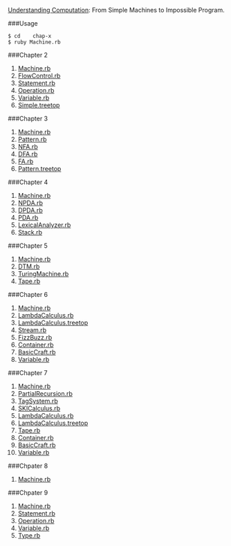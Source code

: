 [Understanding Computation](http://www.amazon.com/Understanding-Computation-Machines-Impossible-Programs/dp/1449329276/ref=sr_1_1?ie=UTF8&qid=1454475533&sr=8-1&keywords=understanding+computation): From Simple Machines to Impossible Program.

###Usage

	$ cd	chap-x
	$ ruby Machine.rb

###Chapter 2
1. [Machine.rb](https://github.com/WentaoZero/Understanding-Computation/blob/master/chap-2/Machine.rb)
2. [FlowControl.rb](https://github.com/WentaoZero/Understanding-Computation/blob/master/chap-2/FlowControl.rb)
3. [Statement.rb](https://github.com/WentaoZero/Understanding-Computation/blob/master/chap-2/Statement.rb)
4. [Operation.rb](https://github.com/WentaoZero/Understanding-Computation/blob/master/chap-2/Operation.rb)
5. [Variable.rb](https://github.com/WentaoZero/Understanding-Computation/blob/master/chap-2/Variable.rb)
6. [Simple.treetop](https://github.com/WentaoZero/Understanding-Computation/blob/master/chap-2/Simple.treetop)

###Chapter 3
1. [Machine.rb](https://github.com/WentaoZero/Understanding-Computation/blob/master/chap-3/Machine.rb)
2. [Pattern.rb](https://github.com/WentaoZero/Understanding-Computation/blob/master/chap-3/Pattern.rb)
3. [NFA.rb](https://github.com/WentaoZero/Understanding-Computation/blob/master/chap-3/NFA.rb)
4. [DFA.rb](https://github.com/WentaoZero/Understanding-Computation/blob/master/chap-3/DFA.rb)
5. [FA.rb](https://github.com/WentaoZero/Understanding-Computation/blob/master/chap-3/FA.rb)
6. [Pattern.treetop](https://github.com/WentaoZero/Understanding-Computation/blob/master/chap-3/Pattern.treetop)

###Chapter 4
1. [Machine.rb](https://github.com/WentaoZero/Understanding-Computation/blob/master/chap-4/Machine.rb)
2. [NPDA.rb](https://github.com/WentaoZero/Understanding-Computation/blob/master/chap-4/NPDA.rb)
3. [DPDA.rb](https://github.com/WentaoZero/Understanding-Computation/blob/master/chap-4/DPDA.rb)
3. [PDA.rb](https://github.com/WentaoZero/Understanding-Computation/blob/master/chap-4/PDA.rb)
4. [LexicalAnalyzer.rb](https://github.com/WentaoZero/Understanding-Computation/blob/master/chap-4/LexicalAnalyzer.rb)
5. [Stack.rb](https://github.com/WentaoZero/Understanding-Computation/blob/master/chap-4/Stack.rb)

###Chapter 5
1. [Machine.rb](https://github.com/WentaoZero/Understanding-Computation/blob/master/chap-5/Machine.rb)
2. [DTM.rb](https://github.com/WentaoZero/Understanding-Computation/blob/master/chap-5/DTM.rb)
3. [TuringMachine.rb](https://github.com/WentaoZero/Understanding-Computation/blob/master/chap-5/TuringMachine.rb)
4. [Tape.rb](https://github.com/WentaoZero/Understanding-Computation/blob/master/chap-5/Tape.rb)

###Chapter 6
1. [Machine.rb](https://github.com/WentaoZero/Understanding-Computation/blob/master/chap-6/Machine.rb)
2. [LambdaCalculus.rb](https://github.com/WentaoZero/Understanding-Computation/blob/master/chap-6/LambdaCalculus.rb)
3. [LambdaCalculus.treetop](https://github.com/WentaoZero/Understanding-Computation/blob/master/chap-6/LambdaCalculus.treetop)
4. [Stream.rb](https://github.com/WentaoZero/Understanding-Computation/blob/master/chap-6/Stream.rb)
5. [FizzBuzz.rb](https://github.com/WentaoZero/Understanding-Computation/blob/master/chap-6/FizzBuzz.rb)
6. [Container.rb](https://github.com/WentaoZero/Understanding-Computation/blob/master/chap-6/Container.rb)
7. [BasicCraft.rb](https://github.com/WentaoZero/Understanding-Computation/blob/master/chap-6/BasicCraft.rb)
8. [Variable.rb](https://github.com/WentaoZero/Understanding-Computation/blob/master/chap-6/Variable.rb)

###Chapter 7
1. [Machine.rb](https://github.com/WentaoZero/Understanding-Computation/blob/master/chap-7/Machine.rb)
2. [PartialRecursion.rb](https://github.com/WentaoZero/Understanding-Computation/blob/master/chap-7/PartialRecursion.rb)
3. [TagSystem.rb](https://github.com/WentaoZero/Understanding-Computation/blob/master/chap-7/TagSystem.rb)
4. [SKICalculus.rb](https://github.com/WentaoZero/Understanding-Computation/blob/master/chap-7/SKICalculus.rb)
5. [LambdaCalculus.rb](https://github.com/WentaoZero/Understanding-Computation/blob/master/chap-7/LambdaCalculus.rb)
6. [LambdaCalculus.treetop](https://github.com/WentaoZero/Understanding-Computation/blob/master/chap-7/LambdaCalculus.treetop)
7. [Tape.rb](https://github.com/WentaoZero/Understanding-Computation/blob/master/chap-7/Tape.rb)
8. [Container.rb](https://github.com/WentaoZero/Understanding-Computation/blob/master/chap-7/Container.rb)
9. [BasicCraft.rb](https://github.com/WentaoZero/Understanding-Computation/blob/master/chap-7/BasicCraft.rb)
10. [Variable.rb](https://github.com/WentaoZero/Understanding-Computation/blob/master/chap-7/Variable.rb)

###Chpater 8
1. [Machine.rb](https://github.com/WentaoZero/Understanding-Computation/blob/master/chap-8/Machine.rb)

###Chpater 9
1. [Machine.rb](https://github.com/WentaoZero/Understanding-Computation/blob/master/chap-9/Machine.rb)
2. [Statement.rb](https://github.com/WentaoZero/Understanding-Computation/blob/master/chap-9/Statement.rb)
3. [Operation.rb](https://github.com/WentaoZero/Understanding-Computation/blob/master/chap-9/Operation.rb)
4. [Variable.rb](https://github.com/WentaoZero/Understanding-Computation/blob/master/chap-9/Variable.rb)
5. [Type.rb](https://github.com/WentaoZero/Understanding-Computation/blob/master/chap-9/Type.rb)
